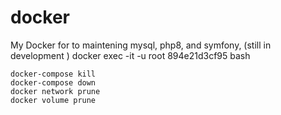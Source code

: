 # docker
My Docker for to maintening mysql, php8, and symfony, (still in development )
docker exec -it -u root 894e21d3cf95 bash

    docker-compose kill
    docker-compose down
    docker network prune
    docker volume prune